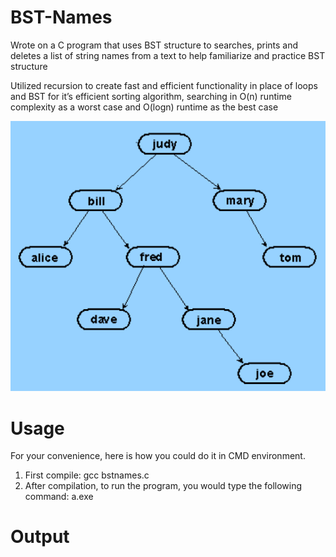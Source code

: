 # BST-Names
Wrote on a C program that uses BST structure to searches, prints and deletes a list of string names from a text to help familiarize and practice BST structure  
    
Utilized recursion to create fast and efficient functionality in place of loops and BST for it’s efficient sorting algorithm, searching in O(n) runtime complexity as a worst case and O(logn) runtime as the best case

![](bstnames.png)

# Usage
For your convenience, here is how you could do it in CMD environment.

1. First compile: gcc bstnames.c
2. After compilation, to run the program, you would type the following command: a.exe

# Output
